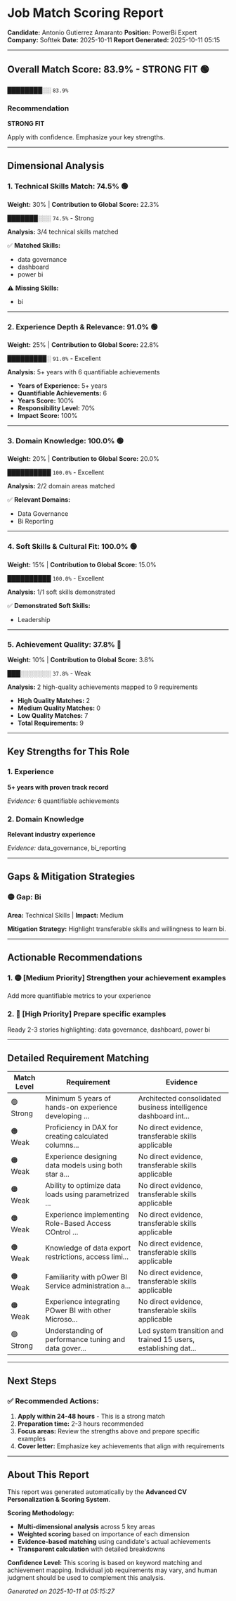 # Job Match Scoring Report

**Candidate:** Antonio Gutierrez Amaranto
**Position:** PowerBi Expert
**Company:** Softtek
**Date:** 2025-10-11
**Report Generated:** 2025-10-11 05:15

---

## Overall Match Score: 83.9% - STRONG FIT 🟢

**████████░░** `83.9%`

### Recommendation
**STRONG FIT**

Apply with confidence. Emphasize your key strengths.

---

## Dimensional Analysis

### 1. Technical Skills Match: 74.5% 🟢
**Weight:** 30% | **Contribution to Global Score:** 22.3%

**███████░░░** `74.5%` - Strong

**Analysis:** 3/4 technical skills matched

✅ **Matched Skills:**
- data governance
- dashboard
- power bi

⚠️ **Missing Skills:**
- bi

---

### 2. Experience Depth & Relevance: 91.0% 🟢
**Weight:** 25% | **Contribution to Global Score:** 22.8%

**█████████░** `91.0%` - Excellent

**Analysis:** 5+ years with 6 quantifiable achievements

- **Years of Experience:** 5+ years
- **Quantifiable Achievements:** 6
- **Years Score:** 100%
- **Responsibility Level:** 70%
- **Impact Score:** 100%

---

### 3. Domain Knowledge: 100.0% 🟢
**Weight:** 20% | **Contribution to Global Score:** 20.0%

**██████████** `100.0%` - Excellent

**Analysis:** 2/2 domain areas matched

✅ **Relevant Domains:**
- Data Governance
- Bi Reporting

---

### 4. Soft Skills & Cultural Fit: 100.0% 🟢
**Weight:** 15% | **Contribution to Global Score:** 15.0%

**██████████** `100.0%` - Excellent

**Analysis:** 1/1 soft skills demonstrated

✅ **Demonstrated Soft Skills:**
- Leadership

---

### 5. Achievement Quality: 37.8% 🔴
**Weight:** 10% | **Contribution to Global Score:** 3.8%

**███░░░░░░░** `37.8%` - Weak

**Analysis:** 2 high-quality achievements mapped to 9 requirements

- **High Quality Matches:** 2
- **Medium Quality Matches:** 0
- **Low Quality Matches:** 7
- **Total Requirements:** 9

---

## Key Strengths for This Role

### 1. Experience

**5+ years with proven track record**

*Evidence:* 6 quantifiable achievements

### 2. Domain Knowledge

**Relevant industry experience**

*Evidence:* data_governance, bi_reporting

---

## Gaps & Mitigation Strategies

### 🟡 Gap: Bi
**Area:** Technical Skills | **Impact:** Medium

**Mitigation Strategy:** Highlight transferable skills and willingness to learn bi.

---

## Actionable Recommendations

### 1. 🟡 [Medium Priority] Strengthen your achievement examples

Add more quantifiable metrics to your experience

### 2. 🔴 [High Priority] Prepare specific examples

Ready 2-3 stories highlighting: data governance, dashboard, power bi

---

## Detailed Requirement Matching

| Match Level | Requirement | Evidence |
|------------|------------|----------|
| 🟢 Strong | Minimum 5 years of hands-on experience developing ... | Architected consolidated business intelligence dashboard int... |
| 🟠 Weak | Proficiency in DAX for creating calculated columns... | No direct evidence, transferable skills applicable |
| 🟠 Weak | Experience designing data models using both star a... | No direct evidence, transferable skills applicable |
| 🟠 Weak | Ability to optimize data loads using parametrized ... | No direct evidence, transferable skills applicable |
| 🟠 Weak | Experience implementing Role-Based Access COntrol ... | No direct evidence, transferable skills applicable |
| 🟠 Weak | Knowledge of data export restrictions, access limi... | No direct evidence, transferable skills applicable |
| 🟠 Weak | Familiarity with pOwer BI Service administration a... | No direct evidence, transferable skills applicable |
| 🟠 Weak | Experience integrating POwer BI with other Microso... | No direct evidence, transferable skills applicable |
| 🟢 Strong | Understanding of performance tuning and data gover... | Led system transition and trained 15 users, establishing dat... |

---

## Next Steps

### ✅ Recommended Actions:

1. **Apply within 24-48 hours** - This is a strong match
2. **Preparation time:** 2-3 hours recommended
3. **Focus areas:** Review the strengths above and prepare specific examples
4. **Cover letter:** Emphasize key achievements that align with requirements

---

## About This Report

This report was generated automatically by the **Advanced CV Personalization & Scoring System**.

**Scoring Methodology:**
- **Multi-dimensional analysis** across 5 key areas
- **Weighted scoring** based on importance of each dimension
- **Evidence-based matching** using candidate's actual achievements
- **Transparent calculation** with detailed breakdowns

**Confidence Level:** This scoring is based on keyword matching and achievement mapping. 
Individual job requirements may vary, and human judgment should be used to complement this analysis.

*Generated on 2025-10-11 at 05:15:27*
